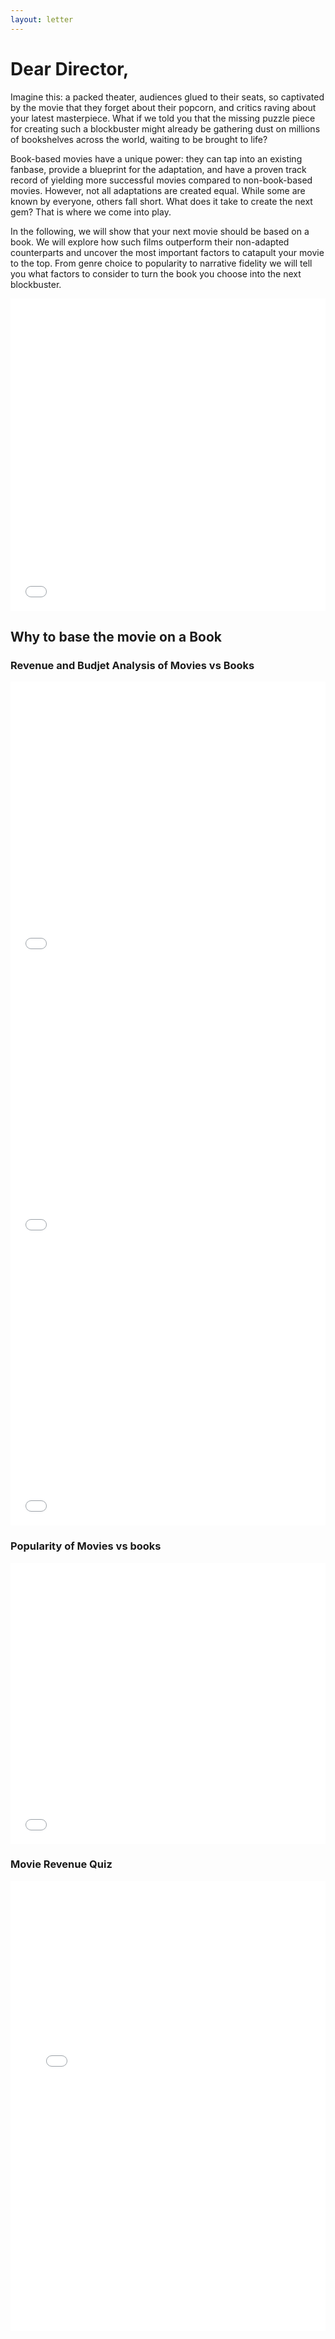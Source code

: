 ```yaml
---
layout: letter
---
```




# Dear Director,

Imagine this: a packed theater, audiences glued to their seats, so captivated by the movie that they forget about their
popcorn, and critics raving about your latest masterpiece. What if we told you that the missing puzzle piece for creating
such a blockbuster might already be gathering dust on millions of bookshelves across the world, waiting to be brought to
life?

Book-based movies have a unique power: they can tap into an existing fanbase, provide a blueprint for the adaptation,
and have a proven track record of yielding more successful movies compared to non-book-based movies. However, not all
adaptations are created equal. While some are known by everyone, others fall short. What does it take to create the next
gem? That is where we come into play.

In the following, we will show that your next movie should be based on a book. We will explore how such films outperform
their non-adapted counterparts and uncover the most important factors to catapult your movie to the top. From genre choice
to popularity to narrative fidelity we will tell you what factors to consider to turn the book you choose into the next
blockbuster.

<div style="display: flex; justify-content: center;">
    <iframe src="assets/plots/searchable_bob_revenue_vs_rating.html" 
            width="100%" 
            height="500vh" 
            style="border:none; max-width: 1200px;">
    </iframe>
</div>

## Why to base the movie on a Book

### Revenue and Budjet Analysis of Movies vs Books
<div style="display: flex; justify-content: center;">
    <iframe src="assets/plots/adj_budget_over_time_js.html" 
            width="100%" 
            height="450vh" 
            style="border:none; max-width: 1200px;">
    </iframe>
</div>
<div style="display: flex; justify-content: center;">
    <iframe src="assets/plots/adj_revenue_over_time_js.html" 
            width="100%" 
            height="450vh" 
            style="border:none; max-width: 1200px;">
    </iframe>
</div>
<div style="display: flex; justify-content: center;">
    <iframe src="assets/plots/revenue-budjet_over_time_try.html" 
            width="100%" 
            height="450vh" 
            style="border:none; max-width: 1200px;">
    </iframe>
</div>

### Popularity of Movies vs books

<div style="display: flex; justify-content: center;">
    <iframe src="assets/plots/popularity_over_time_js.html" 
            width="100%" 
            height="450vh" 
            style="border:none; max-width: 1200px;">
    </iframe>
</div>


### Movie Revenue Quiz

[//]: # (<iframe src="assets/quizz.html" width="1020px" height="720px" style="border:none;"></iframe>)
<div style="display: flex; justify-content: center;">
    <iframe src="assets/quizz.html" 
            width="100%" 
            height="720px" 
            style="border:none; max-width: 1200px;">
    </iframe>
</div>


